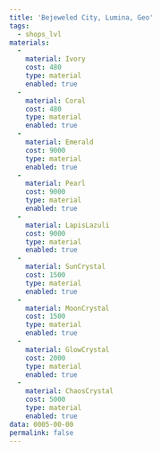 ```yaml
---
title: 'Bejeweled City, Lumina, Geo'
tags:
  - shops_lvl
materials:
  -
    material: Ivory
    cost: 480
    type: material
    enabled: true
  -
    material: Coral
    cost: 480
    type: material
    enabled: true
  -
    material: Emerald
    cost: 9000
    type: material
    enabled: true
  -
    material: Pearl
    cost: 9000
    type: material
    enabled: true
  -
    material: LapisLazuli
    cost: 9000
    type: material
    enabled: true
  -
    material: SunCrystal
    cost: 1500
    type: material
    enabled: true
  -
    material: MoonCrystal
    cost: 1500
    type: material
    enabled: true
  -
    material: GlowCrystal
    cost: 2000
    type: material
    enabled: true
  -
    material: ChaosCrystal
    cost: 5000
    type: material
    enabled: true
data: 0005-00-00
permalink: false
---
```

